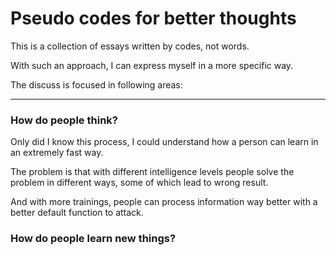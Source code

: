 # Pseudo codes for better thoughts

This is a collection of essays written by codes, not words.

With such an approach, I can express myself in a more specific way.

The discuss is focused in following areas:

***

### How do people think?

Only did I know this process, I could understand how a person can learn in an extremely fast way.

The problem is that with different intelligence levels people solve the problem in different ways, some of which lead to wrong result.

And with more trainings, people can process information way better with a better default function to attack.

### How do people learn new things?